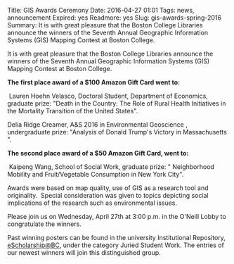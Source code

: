 Title: GIS Awards Ceremony 
Date: 2016-04-27 01:01 
Tags: news, announcement
Expired: yes 
Readmore: yes
Slug: gis-awards-spring-2016 
Summary: It is with great pleasure that the Boston College Libraries announce the winners of the Seventh Annual Geographic Information Systems (GIS) Mapping Contest at Boston College. 

<p>It is with great  pleasure that the Boston College Libraries announce the winners of the Seventh  Annual Geographic Information Systems (GIS) Mapping Contest at Boston College. </p>

<p><strong>The first  place award of a $100 Amazon Gift Card went to: </strong></p>
<p> Lauren  Hoehn Velasco, Doctoral Student, Department of Economics, graduate prize:  "Death in the Country: The Role of Rural Health Initiatives in the  Mortality Transition of the United States".  </p>

<p>Delia Ridge  Creamer, A&amp;S 2016 in Environmental Geoscience , undergraduate prize: "Analysis  of Donald Trump's Victory in Massachusetts ".</p>

<p><strong>The second  place award of a $50 Amazon Gift Card, went to:</strong></p>
 Kaipeng Wang, School of Social Work, graduate prize: " Neighborhood Mobility and Fruit/Vegetable Consumption in New York City".

<p>Awards were based  on map quality, use of GIS as a research tool and originality.  Special  consideration was given to topics depicting social implications of the research  such as environmental issues. </p>


<p>Please join us on Wednesday, April 27th  at 3:00 p.m. in the O'Neill Lobby to congratulate the winners.  </p>


<p>Past winning posters can be found in the university  Institutional Repository,  <a href="http://escholarship.bc.edu" target="_blank">eScholarship@BC</a>, under the category Juried Student Work. The entries of our newest winners will join this distinguished group. </p>

<!-- USEFUL CUT AND PASTE STUFF.

<img src="/theme/img/news/201X-XX/XXXX.png" alt="words" class="float_left">

<img src="/theme/img/news/201X-XX/XXXX.png" alt="words" class="float_right">

<a href="#" target="_blank">

-->
